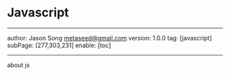 # Javascript
---
author: Jason Song <metaseed@gmail.com>
version: 1.0.0
tag: [javascript]
subPage: [277,303,231]
enable: [toc]

---

about js

